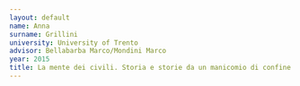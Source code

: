 ```yaml
---
layout: default 
name: Anna
surname: Grillini
university: University of Trento
advisor: Bellabarba Marco/Mondini Marco
year: 2015
title: La mente dei civili. Storia e storie da un manicomio di confine (Pergine Valsugana 1909-1924)
---
```

